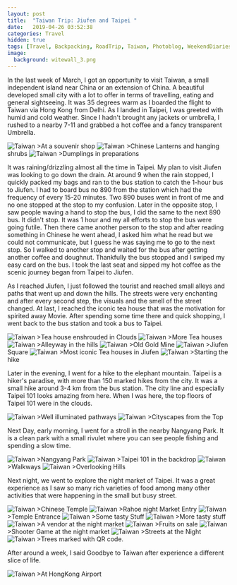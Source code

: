 ```yaml
---
layout: post
title:  "Taiwan Trip: Jiufen and Taipei "
date:   2019-04-26 03:52:38
categories: Travel
hidden: true
tags: [Travel, Backpacking, RoadTrip, Taiwan, Photoblog, WeekendDiaries]
image:
  background: witewall_3.png
---
```


In the last week of March, I got an opportunity to visit Taiwan, a small independent island near China or an extension of China. A beautiful developed small city with a lot to offer in terms of travelling, eating and general sightseeing. It was 35 degrees warm as I boarded the flight to Taiwan via Hong Kong from Delhi. As I landed in Taipei, I was greeted with humid and cold weather. Since I hadn't brought any jackets or umbrella, I rushed to a nearby 7-11 and grabbed a hot coffee and a fancy transparent Umbrella.

<img src="https://i.imgur.com/2gpTsx2.jpg" alt="Taiwan">
>At a souvenir shop

<img src="https://i.imgur.com/H8l9jx2.jpg" alt="Taiwan">
>Chinese Lanterns and hanging shrubs

<img src="https://i.imgur.com/oZhUo5n.jpg" alt="Taiwan">
>Dumplings in preparations

It was raining/drizzling almost all the time in Taipei. My plan to visit Jiufen was looking to go down the drain. At around 9 when the rain stopped, I quickly packed my bags and ran to the bus station to catch the 1-hour bus to Jiufen. I had to board bus no 890 from the station which had the frequency of every 15-20 minutes. Two 890 buses went in front of me and no one stopped at the stop to my confusion. Later in the opposite stop, I saw people waving a hand to stop the bus, I did the same to the next 890 bus. It didn't stop. It was 1 hour and my all efforts to stop the bus were going futile. Then there came another person to the stop and after reading something in Chinese he went ahead, I asked him what he read but we could not communicate, but I guess he was saying me to go to the next stop. So I walked to another stop and waited for the bus after getting another coffee and doughnut. Thankfully the bus stopped and I swiped my easy card on the bus. I took the last seat and sipped my hot coffee as the scenic journey began from Taipei to Jiufen.

As I reached Jiufen, I just followed the tourist and reached small alleys and paths that went up and down the hills. The streets were very enchanting and after every second step, the visuals and the smell of the street changed. At last, I reached the iconic tea house that was the motivation for spirited away Movie.
After spending some time there and quick shopping, I went back to the bus station and took a bus to Taipei.

<img src="https://i.imgur.com/9vAZRyq.jpg" alt="Taiwan">
>Tea house enshrouded in Clouds

<img src="https://i.imgur.com/XjquhYY.jpg" alt="Taiwan">
>More Tea houses

<img src="https://i.imgur.com/bhAoHDs.jpg" alt="Taiwan">
>Alleyway in the hills

<img src="https://i.imgur.com/IwpNgkU.jpg" alt="Taiwan">
>Old Gold Mine

<img src="https://i.imgur.com/Kz9wiVK.jpg" alt="Taiwan">
>Jiufen Square

<img src="https://i.imgur.com/KODrm1B.jpg" alt="Taiwan">
>Most iconic Tea houses in Jiufen

<img src="https://i.imgur.com/HqV21xr.jpg" alt="Taiwan">
>Starting the hike

Later in the evening, I went for a hike to the elephant mountain. Taipei is a hiker's paradise, with more than 150 marked hikes from the city. It was a small hike around 3-4 km from the bus station. The city line and especially Taipei 101 looks amazing from here. When I was here, the top floors of Taipei 101 were in the clouds.

<img src="https://i.imgur.com/Pox7AKV.jpg" alt="Taiwan">
>Well illuminated pathways

<img src="https://i.imgur.com/lRjLkfs.jpg" alt="Taiwan">
>Cityscapes from the Top

Next Day, early morning, I went for a stroll in the nearby Nangyang Park. It is a clean park with a small rivulet where you can see people fishing and spending a slow time.

<img src="https://i.imgur.com/lbX1nOX.jpg" alt="Taiwan">
>Nangyang Park

<img src="https://i.imgur.com/0SH76LH.jpg" alt="Taiwan">
>Taipei 101 in the backdrop

<img src="https://i.imgur.com/in2dksm.jpg" alt="Taiwan">
>Walkways

<img src="https://i.imgur.com/OPO95xL.jpg" alt="Taiwan">
>Overlooking Hills

Next night, we went to explore the night market of Taipei. It was a great experience as I saw so many rich varieties of food among many other activities that were happening in the small but busy street.

<img src="https://i.imgur.com/hibR93Y.jpg" alt="Taiwan">
>Chinese Temple

<img src="https://i.imgur.com/c5y5W5d.jpg" alt="Taiwan">
>Rahoe night Market Entry

<img src="https://i.imgur.com/AExQPKD.jpg" alt="Taiwan">
>Temple Entrance

<img src="https://i.imgur.com/Y7xbKsg.jpg" alt="Taiwan">
>Some tasty Stuff

<img src="https://i.imgur.com/VnaUqu2.jpg" alt="Taiwan">
>More tasty stuff

<img src="https://i.imgur.com/22uWSpr.jpg" alt="Taiwan">
>A vendor at the night market

<img src="https://i.imgur.com/IOwsQPH.jpg" alt="Taiwan">
>Fruits on sale

<img src="https://i.imgur.com/TZoop0s.jpg" alt="Taiwan">
>Shooter Game at the night market

<img src="https://i.imgur.com/6cqHe1U.jpg" alt="Taiwan">
>Streets at the Night

<img src="https://i.imgur.com/NrzjWri.jpg" alt="Taiwan">
>Trees marked with QR code.

After around a week, I said Goodbye to Taiwan after experience a different slice of life.

<img src="https://i.imgur.com/xFdtQMV.jpg" alt="Taiwan">
>At HongKong Airport
